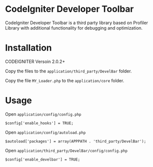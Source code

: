 # CodeIgniter Developer Toolbar

CodeIgniter Developer Toolbar is a third party library based on Profiler Library with additional functionality for debugging and optimization.

# Installation

CODEIGNITER Versoin 2.0.2+

Copy the files to the `application/third_party/DevelBar` folder.

Copy the file `MY_Loader.php` to the `application/core` folder.

# Usage

Open `application/config/config.php`

`$config['enable_hooks'] = TRUE;`

Open `application/config/autoload.php`

`$autoload['packages'] = array(APPPATH . 'third_party/DevelBar');`

Open `application/third_party/DevelBar/config/config.php`

`$config['enable_develbar'] = TRUE;`